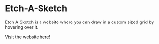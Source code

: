 # Etch-A-Sketch

Etch A Sketch is a website where you can draw in a custom sized grid by hovering over it.

Visit the website [here](https://28goo.github.io/Etch-A-Sketch/)!